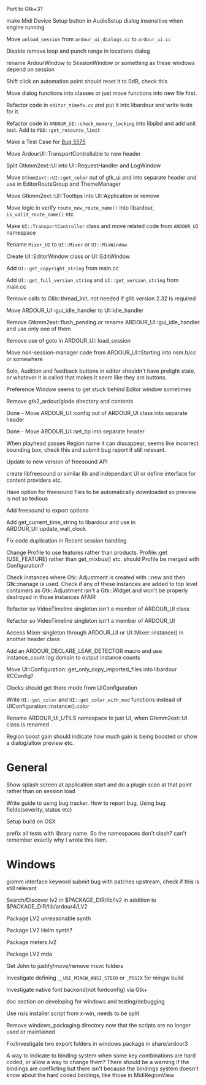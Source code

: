 Port to Gtk+3?

make Midi Device Setup button in AudioSetup dialog insensitive when engine
running

Move `unload_session` from `ardour_ui_dialogs.cc` to `ardour_ui.cc`

Disable remove loop and punch range in locations dialog

rename ArdourWindow to SessionWindow or something as these windows depend on session

Shift click on automation point should reset it to 0dB, check this

Move dialog functions into classes or just move functions into new file first.

Refactor code in `editor_timefx.cc` and put it into libardour and write tests for
it.

Refactor code in `ARDOUR_UI::check_memory_locking` into libpbd and add unit test.
Add to `PBD::get_resource_limit`

Make a Test Case for [Bug 5575](http://tracker.ardour.org/view.php?id=5575")

Move ArdourUI::TransportControllable to new header

Split Gtkmm2ext::UI into UI::RequestHandler and LogWindow

Move `Gtkmm2ext::UI::get_color` out of gtk_ui and into separate header and use
in EditorRouteGroup and ThemeManager

Move Gtkmm2ext::UI::Tooltips into UI::Application or remove

Move logic in verify `route_new_route_name()` into libardour, `is_valid_route_name()` etc

Make `UI::TransportController` class and move related code from `ARDOUR_UI`
namespace

Rename `Mixer_UI` to `UI::Mixer` or `UI::MixWindow`

Create UI::EditorWindow class or UI::EditWindow

Add `UI::get_copyright_string` from main.cc

Add `UI::get_full_version_string` and `UI::get_version_string` from main.cc

Remove calls to Glib::thread_init, not needed if glib version 2.32 is required

Move ARDOUR_UI::gui_idle_handler to UI::idle_handler

Remove Gtkmm2ext::flush_pending or rename ARDOUR_UI::gui_idle_handler and use
only one of them

Remove use of goto in ARDOUR_UI::load_session

Move non-session-manager code from ARDOUR_UI::Starting into nsm.h/cc or somewhere

Solo, Audition and feedback buttons in editor shouldn't have prelight state, or
whatever it is called that makes it seem like they are buttons.

Preference Window seems to get stuck behind Editor window sometimes

Remove gtk2_ardour/glade directory and contents

Done - Move ARDOUR_UI::config out of ARDOUR_UI class into separate header

Done - Move ARDOUR_UI::set_tip into separate header

When playhead passes Region name it can dissappear, seems like incorrect
bounding box, check this and submit bug report if still relevant.

Update to new version of freesound API

create libfreesound or similar lib and independant UI or define interface for
content providers etc.

Have option for freesound files to be automatically downloaded so preview is
not so tedious

Add freesound to export options

Add get_current_time_string to libardour and use in ARDOUR_UI::update_wall_clock

Fix code duplication in Recent session handling

Change Profile to use features rather than products.  Profile::get
(USE_FEATURE) rather than get_mixbus() etc. should Profile be merged with
Configuration?

Check instances where Gtk::Adjustment is created with ::new and then
Gtk::manage is used. Check if any of these instances are added to top level
containers as Gtk::Adjustment isn't a Gtk::Widget and won't be properly
destroyed in those instances AFAIR

Refactor so VideoTimeline singleton isn't a member of ARDOUR_UI class

Refactor so VideoTimeline singleton isn't a member of ARDOUR_UI

Access Mixer singleton through ARDOUR_UI or UI::Mixer::instance() in another
header class

Add an ARDOUR_DECLARE_LEAK_DETECTOR macro and use instance_count log domain to
output instance counts

Move UI::Configuration::get_only_copy_imported_files into libardour RCConfig?

Clocks should get there mode from UIConfiguration

Write `UI::get_color` and `UI::get_color_with_mod` functions instead of
UIConfiguration::instance().color

Rename ARDOUR_UI_UTILS namespace to just UI, when Gtkmm2ext::UI class is
renamed

Region boost gain should indicate how much gain is being boosted or show a
dialog/allow preview etc.

# General

Show splash screen at application start and do a plugin scan at that point
rather than on session load

Write guide to using bug tracker. How to report bug, Using bug fields(severity,
status etc)

Setup build on OSX

prefix all tests with library name. So the namespaces don't clash? can't
remember exactly why I wrote this item.

# Windows

giomm interface keyword submit bug with patches upstream, check if this is
still relevant

Search/Discover lv2 in $PACKAGE_DIR/lib/lv2 in addition to
$PACKAGE_DIR/lib/ardour4/LV2

Package LV2 unreasonable synth

Package LV2 Helm synth?

Package meters.lv2

Package LV2 mda

Get John to justify/move/remove msvc folders

Investigate defining `__USE_MINGW_ANSI_STDIO`  or `_POSIX` for mingw build

Investigate native font backend(not fontconfig) via Gtk+

doc section on developing for windows and testing/debugging

Use nsis installer script from x-win, needs to be split

Remove windows_packaging directory now that the scripts are no longer used or
maintained

Fix/Investigate two export folders in windows package in share/ardour3

A way to indicate to binding system when some key combinations are hard coded,
or allow a way to change them?  There should be a warning if the bindings are
conflicting but there isn't because the bindings system doesn't know about the
hard coded bindings, like those in MidiRegionView
